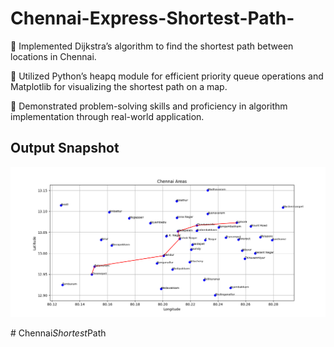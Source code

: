 # Chennai-Express-Shortest-Path-

🌟 Implemented Dijkstra’s algorithm to find the shortest path between locations
in Chennai.

🌟 Utilized Python’s heapq module for efficient priority queue operations and
Matplotlib for visualizing the shortest path on a map.

🌟 Demonstrated problem-solving skills and proficiency in algorithm
implementation through real-world application.

## Output Snapshot

![output](./output.png)

#   C h e n n a i _ S h o r t e s t _ P a t h 
 
 
